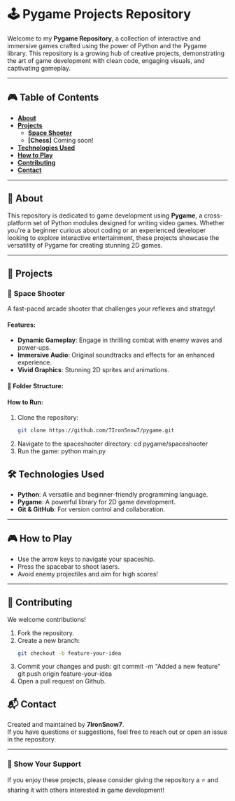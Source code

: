 # 🕹️ **Pygame Projects Repository**

Welcome to my **Pygame Repository**, a collection of interactive and immersive games crafted using the power of Python and the Pygame library. This repository is a growing hub of creative projects, demonstrating the art of game development with clean code, engaging visuals, and captivating gameplay.

---

## 🎮 **Table of Contents**  
- **[About](#about)**  
- **[Projects](#projects)**  
   - **[Space Shooter](#space-shooter)**
   - **[Chess]** Coming soon!
- **[Technologies Used](#technologies-used)**  
- **[How to Play](#how-to-play)**  
- **[Contributing](#contributing)**  
- **[Contact](#contact)**

---

## 📖 **About**  
This repository is dedicated to game development using **Pygame**, a cross-platform set of Python modules designed for writing video games. Whether you're a beginner curious about coding or an experienced developer looking to explore interactive entertainment, these projects showcase the versatility of Pygame for creating stunning 2D games.

---

## 🚀 **Projects**

### 🌌 **Space Shooter**  
A fast-paced arcade shooter that challenges your reflexes and strategy!

#### **Features**:
- **Dynamic Gameplay**: Engage in thrilling combat with enemy waves and power-ups.  
- **Immersive Audio**: Original soundtracks and effects for an enhanced experience.  
- **Vivid Graphics**: Stunning 2D sprites and animations.  

#### 📂 **Folder Structure**:

#### **How to Run**:
1. Clone the repository:
   ```bash
   git clone https://github.com/7IronSnow7/pygame.git
2. Navigate to the spaceshooter directory:
  cd pygame/spaceshooter
3. Run the game:
   python main.py

## 🛠️ **Technologies Used**
- **Python**: A versatile and beginner-friendly programming language.
- **Pygame**: A powerful library for 2D game development.
- **Git & GitHub**: For version control and collaboration.

---

## 🎮 **How to Play**
- Use the arrow keys to navigate your spaceship.
- Press the spacebar to shoot lasers.
- Avoid enemy projectiles and aim for high scores!

---

## 🤝 **Contributing**
We welcome contributions!

1. Fork the repository.
2. Create a new branch:
   ```bash
   git checkout -b feature-your-idea

3. Commit your changes and push:
git commit -m "Added a new feature"
git push origin feature-your-idea
4. Open a pull request on Github.

## 📬 **Contact**  
Created and maintained by **7IronSnow7**.  
If you have questions or suggestions, feel free to reach out or open an issue in the repository.

---

### 🌟 **Show Your Support**  
If you enjoy these projects, please consider giving the repository a ⭐ and sharing it with others interested in game development!


